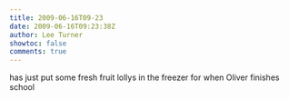```yaml
---
title: 2009-06-16T09-23
date: 2009-06-16T09:23:38Z
author: Lee Turner
showtoc: false
comments: true
---
```


has just put some fresh fruit lollys in the freezer for when Oliver finishes school


